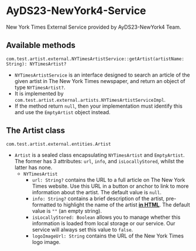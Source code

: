 # AyDS23-NewYork4-Service

New York Times External Service provided by AyDS23-NewYork4 Team.

## Available methods

`com.test.artist.external.NYTimesArtistService::getArtist(artistName: String): NYTimesArtist?`

- `NYTimesArtistService` is an interface designed to search an article of the given artist in The New York Times newspaper, and return an object of type `NYTimesArtist?`.
- It is implemented by `com.test.artist.external.artists.NYTimesArtistServiceImpl`.
- If the method return `null`, then your implementation must identify this and use the `EmptyArtist` object instead.

## The Artist class

`com.test.artist.external.entities.Artist`

- `Artist` is a sealed class encapsulating `NYTimesArtist` and `EmptyArtist`. The former has 3 attributes: `url`, `info`, and `isLocallyStored`, whilst the latter has none.
  - `NYTimesArtist`
    - `url: String?` contains the URL to a full article on The New York Times website. Use this URL in a button or anchor to link to more information about the artist. The default value is `null`.
    - `info: String?` contains a brief description of the artist, pre-formatted to highlight the name of the artist <ins>**in HTML**</ins>. The default value is `""` (an empty string).
    - `isLocallyStored: Boolean` allows you to manage whether this information is loaded from local storage or our service. Our service will always set this value to `false`.
    - `logoImageUrl: String` contains the URL of the New York Times logo image.

